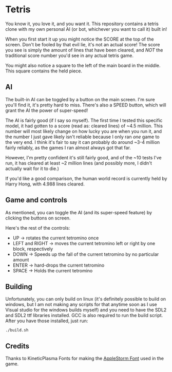 # Tetris

You know it, you love it, and you want it. This repository contains a tetris
clone with my own personal AI (or bot, whichever you want to call it) built in!

When you first start it up you might notice the SCORE at the top of the screen.
Don't be fooled by that evil lie, it's not an actual score! The score you see
is simply the amount of lines that have been cleared, and *NOT* the traditional
score number you'd see in any actual tetris game.

You might also notice a square to the left of the main board in the middle.
This square contains the held piece.

## AI
The built-in AI can be toggled by a button on the main screen. I'm sure you'll
find it, it's pretty hard to miss. There's also a SPEED button, which
will grant the AI the power of super-speed!

The AI is fairly good (if I say so myself). The first time I tested this specific
model, it had gotten to a score (read as: cleared lines) of ~4.5 million.
This number will most likely change on how lucky you are when you run it, and
the number I just gave likely isn't reliable because I only ran *one* game
to the very end. I think it's fair to say it can probably do around ~3-4 million
fairly reliably, as the games I ran almost always got that far.

However, I'm pretty confident it's still fairly good, and of the ~10 tests
I've run, it has cleared at least ~2 million lines (and possibly more, I didn't actually
wait for it to die.)

If you'd like a good comparison, the human world record is currently held by
Harry Hong, with 4.988 lines cleared.

## Game and controls
As mentioned, you can toggle the AI (and its super-speed feature) by clicking
the buttons on screen.

Here's the rest of the controls:

* UP -> rotates the current tetromino once
* LEFT and RIGHT -> moves the current tetromino left or right by one block, respectively
* DOWN -> Speeds up the fall of the current tetromino by no particular amount
* ENTER -> hard-drops the current tetromino
* SPACE -> Holds the current tetromino

## Building
Unfortunately, you can only build on linux (it's definitely possible to build on windows, but I am not 
making any scripts for that anytime soon as I use Visual studio for the windows builds myself) 
and you need to have the SDL2 and SDL2 ttf libraries installed. GCC is also required to run the build script. 
After you have those installed, just run:

`./build.sh`

## Credits
Thanks to KineticPlasma Fonts for making the [AppleStorm Font](https://www.fontrepo.com/font/1698/applestorm) used in the game.
